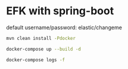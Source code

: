 # EFK with spring-boot

default username/password: elastic/changeme


```bash
mvn clean install -Pdocker

docker-compose up --build -d

docker-compose logs -f 
```
